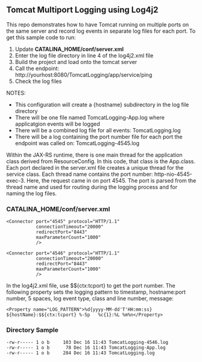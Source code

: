 ## Tomcat Multiport Logging using Log4j2
This repo demonstrates how to have Tomcat running on multiple ports on the same server and record log events in separate log files for each port.
To get this sample code to run:
1.	Update **CATALINA_HOME/conf/server.xml**
2.	Enter the log file directory in line 4 of the log4j2.xml file
3.	Build the project and load onto the tomcat server
4.	Call the endpoint: http://yourhost:8080/TomcatLogging/app/service/ping
5.	Check the log files
   
NOTES:

* This configuration will create a {hostname} subdirectory in the log file directory
* There will be one file named TomcatLogging-App.log where applicatgion events will be logged
* There will be a combined log file for all events: TomcatLogging.log
* There will be a log containing the port number file for each port the endpoint was called on: TomcatLogging-4545.log

Within the JAX-RS runtime, there is one main thread for the application class derived from ResourceConfig. In this code, that class is the App.class. Each port declared in the server.xml file creates a unique thread for the service class. Each thread name contains the port number: http-nio-4545-exec-3. Here, the request came in on port 4545. The port is parsed from the thread name and used for routing during the logging process and for naming the log files.

### CATALINA_HOME/conf/server.xml ###
    <Connector port="4545" protocol="HTTP/1.1"
               connectionTimeout="20000"
               redirectPort="8443"
               maxParameterCount="1000"
               />

    <Connector port="4546" protocol="HTTP/1.1"
               connectionTimeout="20000"
               redirectPort="8443"
               maxParameterCount="1000"
               />

In the log4j2.xml file, use $${ctx:tcport} to get the port number. The following property sets the logging pattern to timestamp, hostname:port number, 5 spaces, log event type, class and line number, message:

```<Property name="LOG_PATTERN">%d{yyyy-MM-dd'T'HH:mm:ss} ${hostName}:$${ctx:tcport} %-5p	%c{1}:%L %m%n</Property>```

### Directory Sample ###
```-rw-r----- 1 o b     103 Dec 16 11:43 TomcatLogging-4545.log
-rw-r----- 1 o b     103 Dec 16 11:43 TomcatLogging-4546.log
-rw-r----- 1 o b      78 Dec 16 11:43 TomcatLogging-App.log
-rw-r----- 1 o b     284 Dec 16 11:43 TomcatLogging.log
```
